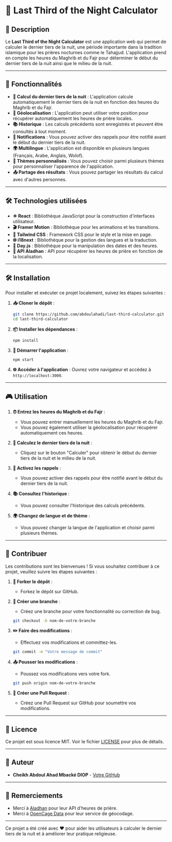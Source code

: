 # 🌙 Last Third of the Night Calculator

## 📝 Description

Le **Last Third of the Night Calculator** est une application web qui permet de calculer le dernier tiers de la nuit, une période importante dans la tradition islamique pour les prières nocturnes comme le Tahajjud. L'application prend en compte les heures du Maghrib et du Fajr pour déterminer le début du dernier tiers de la nuit ainsi que le milieu de la nuit.

---

## 🚀 Fonctionnalités

- **🌅 Calcul du dernier tiers de la nuit** : L'application calcule automatiquement le dernier tiers de la nuit en fonction des heures du Maghrib et du Fajr.
- **📍 Géolocalisation** : L'application peut utiliser votre position pour récupérer automatiquement les heures de prière locales.
- **📚 Historique** : Les calculs précédents sont enregistrés et peuvent être consultés à tout moment.
- **🔔 Notifications** : Vous pouvez activer des rappels pour être notifié avant le début du dernier tiers de la nuit.
- **🌍 Multilingue** : L'application est disponible en plusieurs langues (Français, Arabe, Anglais, Wolof).
- **🎨 Thèmes personnalisés** : Vous pouvez choisir parmi plusieurs thèmes pour personnaliser l'apparence de l'application.
- **📤 Partage des résultats** : Vous pouvez partager les résultats du calcul avec d'autres personnes.

---

## 🛠 Technologies utilisées

- **⚛️ React** : Bibliothèque JavaScript pour la construction d'interfaces utilisateur.
- **🎬 Framer Motion** : Bibliothèque pour les animations et les transitions.
- **🎨 Tailwind CSS** : Framework CSS pour le style et la mise en page.
- **🌐 i18next** : Bibliothèque pour la gestion des langues et la traduction.
- **📅 Day.js** : Bibliothèque pour la manipulation des dates et des heures.
- **🕌 API Aladhan** : API pour récupérer les heures de prière en fonction de la localisation.

---

## 🛠 Installation

Pour installer et exécuter ce projet localement, suivez les étapes suivantes :

1. **📥 Cloner le dépôt** :
   ```bash
   git clone https://github.com/abdoulahadi/last-third-calculator.git
   cd last-third-calculator
   ```

2. **📦 Installer les dépendances** :
   ```bash
   npm install
   ```

3. **🚀 Démarrer l'application** :
   ```bash
   npm start
   ```

4. **🌐 Accéder à l'application** :
   Ouvrez votre navigateur et accédez à `http://localhost:3000`.

---

## 🎮 Utilisation

1. **⏰ Entrez les heures du Maghrib et du Fajr** :
   - Vous pouvez entrer manuellement les heures du Maghrib et du Fajr.
   - Vous pouvez également utiliser la géolocalisation pour récupérer automatiquement ces heures.

2. **🧮 Calculez le dernier tiers de la nuit** :
   - Cliquez sur le bouton "Calculer" pour obtenir le début du dernier tiers de la nuit et le milieu de la nuit.

3. **🔔 Activez les rappels** :
   - Vous pouvez activer des rappels pour être notifié avant le début du dernier tiers de la nuit.

4. **📚 Consultez l'historique** :
   - Vous pouvez consulter l'historique des calculs précédents.

5. **🌍 Changez de langue et de thème** :
   - Vous pouvez changer la langue de l'application et choisir parmi plusieurs thèmes.

---

## 🤝 Contribuer

Les contributions sont les bienvenues ! Si vous souhaitez contribuer à ce projet, veuillez suivre les étapes suivantes :

1. **🍴 Forker le dépôt** :
   - Forkez le dépôt sur GitHub.

2. **🌿 Créer une branche** :
   - Créez une branche pour votre fonctionnalité ou correction de bug.
   ```bash
   git checkout -b nom-de-votre-branche
   ```

3. **✏️ Faire des modifications** :
   - Effectuez vos modifications et committez-les.
   ```bash
   git commit -m "Votre message de commit"
   ```

4. **📤 Pousser les modifications** :
   - Poussez vos modifications vers votre fork.
   ```bash
   git push origin nom-de-votre-branche
   ```

5. **🔗 Créer une Pull Request** :
   - Créez une Pull Request sur GitHub pour soumettre vos modifications.

---

## 📜 Licence

Ce projet est sous licence MIT. Voir le fichier [LICENSE](LICENSE) pour plus de détails.

---

## 👤 Auteur

- **Cheikh Abdoul Ahad Mbacké DIOP** - [Votre GitHub](https://github.com/abdoulahadi)

---

## 🙏 Remerciements

- Merci à [Aladhan](https://aladhan.com/) pour leur API d'heures de prière.
- Merci à [OpenCage Data](https://opencagedata.com/) pour leur service de géocodage.

---

Ce projet a été créé avec ❤️ pour aider les utilisateurs à calculer le dernier tiers de la nuit et à améliorer leur pratique religieuse.
